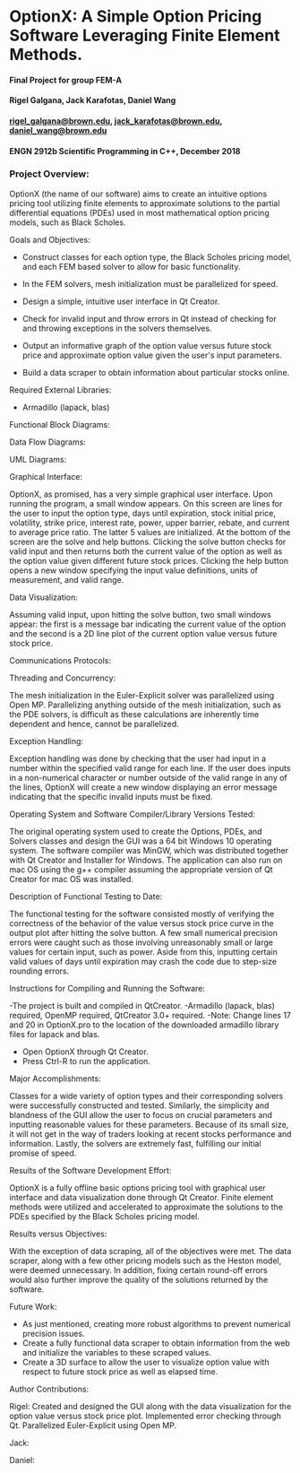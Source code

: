 # OptionX: A Simple Option Pricing Software Leveraging Finite Element Methods.


#### Final Project for group FEM-A


#### Rigel Galgana, Jack Karafotas, Daniel Wang

#### rigel_galgana@brown.edu, jack_karafotas@brown.edu, daniel_wang@brown.edu


#### ENGN 2912b Scientific Programming in C++, December 2018


### Project Overview:

OptionX (the name of our software) aims to create an intuitive options pricing tool utilizing finite elements to approximate solutions to the partial differential equations (PDEs) used in most mathematical option pricing models, such as Black Scholes. 


Goals and Objectives:

- Construct classes for each option type, the Black Scholes pricing model, and each FEM based solver to allow for basic functionality.

- In the FEM solvers, mesh initialization must be parallelized for speed.

- Design a simple, intuitive user interface in Qt Creator.

- Check for invalid input and throw errors in Qt instead of checking for and throwing exceptions in the solvers themselves.

- Output an informative graph of the option value versus future stock price and approximate option value given the user's input parameters.

- Build a data scraper to obtain information about particular stocks online.


Required External Libraries:

- Armadillo (lapack, blas)

Functional Block Diagrams:

Data Flow Diagrams:

UML Diagrams:

Graphical Interface:

OptionX, as promised, has a very simple graphical user interface. Upon running the program, a small window appears. On this screen are lines for the user to input the option type, days until expiration, stock initial price, volatility, strike price, interest rate, power, upper barrier, rebate, and current to average price ratio. The latter 5 values are initialized. At the bottom of the screen are the solve and help buttons. Clicking the solve button checks for valid input and then returns both the current value of the option as well as the option value given different future stock prices. Clicking the help button opens a new window specifying the input value definitions, units of measurement, and valid range.

Data Visualization:

Assuming valid input, upon hitting the solve button, two small windows appear: the first is a message bar indicating the current value of the option and the second is a 2D line plot of the current option value versus future stock price.

Communications Protocols:

Threading and Concurrency:

The mesh initialization in the Euler-Explicit solver was parallelized using Open MP. Parallelizing anything outside of the mesh initialization, such as the PDE solvers, is difficult as these calculations are inherently time dependent and hence, cannot be parallelized.

Exception Handling:

Exception handling was done by checking that the user had input in a number within the specified valid range for each line. If the user does inputs in a non-numerical character or number outside of the valid range in any of the lines, OptionX will create a new window displaying an error message indicating that the specific invalid inputs must be fixed.

Operating System and Software Compiler/Library Versions Tested:

The original operating system used to create the Options, PDEs, and Solvers classes and design the GUI was a 64 bit Windows 10 operating system. The software compiler was MinGW, which was distributed together with Qt Creator and Installer for Windows. The application can also run on mac OS using the g++ compiler assuming the appropriate version of Qt Creator for mac OS was installed.

Description of Functional Testing to Date:

The functional testing for the software consisted mostly of verifying the correctness of the behavior of the value versus stock price curve in the output plot after hitting the solve button. A few small numerical precision errors were caught such as those involving unreasonably small or large values for certain input, such as power. Aside from this, inputting certain valid values of days until expiration may crash the code due to step-size rounding errors.

Instructions for Compiling and Running the Software:

-The project is built and compiled in QtCreator.
-Armadillo (lapack, blas) required, OpenMP required, QtCreator 3.0+ required.
-Note: Change lines 17 and 20 in OptionX.pro to the location of the downloaded armadillo library files for lapack and blas.
- Open OptionX through Qt Creator.
- Press Ctrl-R to run the application.

Major Accomplishments:

Classes for a wide variety of option types and their corresponding solvers were successfully constructed and tested. Similarly, the simplicity and blandness of the GUI allow the user to focus on crucial parameters and inputting reasonable values for these parameters. Because of its small size, it will not get in the way of traders looking at recent stocks performance and information. Lastly, the solvers are extremely fast, fulfilling our initial promise of speed.

Results of the Software Development Effort:

OptionX is a fully offline basic options pricing tool with graphical user interface and data visualization done through Qt Creator. Finite element methods were utilized and accelerated to approximate the solutions to the PDEs specified by the Black Scholes pricing model.

Results versus Objectives:

With the exception of data scraping, all of the objectives were met. The data scraper, along with a few other pricing models such as the Heston model, were deemed unnecessary. In addition, fixing certain round-off errors would also further improve the quality of the solutions returned by the software.

Future Work:

- As just mentioned, creating more robust algorithms to prevent numerical precision issues.
- Create a fully functional data scraper to obtain information from the web and initialize the variables to these scraped values.
- Create a 3D surface to allow the user to visualize option value with respect to future stock price as well as elapsed time.

Author Contributions:

Rigel: Created and designed the GUI along with the data visualization for the option value versus stock price plot. Implemented error checking through Qt. Parallelized Euler-Explicit using Open MP.

Jack:

Daniel:




